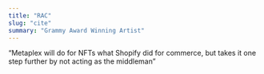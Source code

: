 ```yaml
---
title: "RAC"
slug: "cite"
summary: "Grammy Award Winning Artist"
---
```


“Metaplex will do for NFTs what Shopify did for commerce, but takes it one step further by not acting as the middleman”
